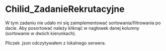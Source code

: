 # Chilid_ZadanieRekrutacyjne
W tym zadaniu nie udało mi się zaimplementować sortowania/filtrowania po dacie.
Aby posortować należy kliknąć w nagłowek danej kolumny (sortowanie w dwóch kierunkach).

Pliczek .json odczytywałem z lokalnego serwera.

